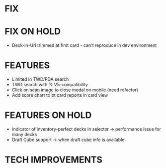 # FIX

# FIX ON HOLD
- Deck-in-Url trimmed at first card - can't reproduce in dev environment

# FEATURES
- Limited in TWD/PDA search
- TWD search with % V5-compatibility
- Click on scan image to close modal on mobile (need refactor)
- Add score chart to pt card reports in card view

# FEATURES ON HOLD
- Indicator of inventory-perfect decks in selector -> performance issue for many decks
- Draft Cube support -> when draft cube info is available

# TECH IMPROVEMENTS
